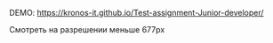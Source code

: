 DEMO: https://kronos-it.github.io/Test-assignment-Junior-developer/


Смотреть на разрешении меньше 677px
